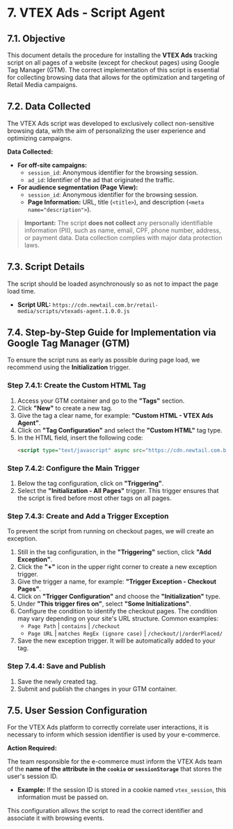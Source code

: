 # 7. VTEX Ads - Script Agent

## 7.1. Objective

This document details the procedure for installing the **VTEX Ads** tracking script on all pages of a website (except for checkout pages) using Google Tag Manager (GTM). The correct implementation of this script is essential for collecting browsing data that allows for the optimization and targeting of Retail Media campaigns.

## 7.2. Data Collected

The VTEX Ads script was developed to exclusively collect non-sensitive browsing data, with the aim of personalizing the user experience and optimizing campaigns.

**Data Collected:**

-   **For off-site campaigns:**
    -   `session_id`: Anonymous identifier for the browsing session.
    -   `ad_id`: Identifier of the ad that originated the traffic.
-   **For audience segmentation (Page View):**
    -   `session_id`: Anonymous identifier for the browsing session.
    -   **Page Information:** URL, title (`<title>`), and description (`<meta name="description">`).

> **Important:** The script **does not collect** any personally identifiable information (PII), such as name, email, CPF, phone number, address, or payment data. Data collection complies with major data protection laws.

## 7.3. Script Details

The script should be loaded asynchronously so as not to impact the page load time.

-   **Script URL:** `https://cdn.newtail.com.br/retail-media/scripts/vtexads-agent.1.0.0.js`

## 7.4. Step-by-Step Guide for Implementation via Google Tag Manager (GTM)

To ensure the script runs as early as possible during page load, we recommend using the **Initialization** trigger.

### Step 7.4.1: Create the Custom HTML Tag

1.  Access your GTM container and go to the **"Tags"** section.
2.  Click **"New"** to create a new tag.
3.  Give the tag a clear name, for example: **"Custom HTML - VTEX Ads Agent"**.
4.  Click on **"Tag Configuration"** and select the **"Custom HTML"** tag type.
5.  In the HTML field, insert the following code:
    ```html
    <script type="text/javascript" async src="https://cdn.newtail.com.br/retail-media/scripts/vtexads-agent.1.0.0.js"></script>
    ```

### Step 7.4.2: Configure the Main Trigger

1.  Below the tag configuration, click on **"Triggering"**.
2.  Select the **"Initialization - All Pages"** trigger. This trigger ensures that the script is fired before most other tags on all pages.

### Step 7.4.3: Create and Add a Trigger Exception

To prevent the script from running on checkout pages, we will create an exception.

1.  Still in the tag configuration, in the **"Triggering"** section, click **"Add Exception"**.
2.  Click the **"+"** icon in the upper right corner to create a new exception trigger.
3.  Give the trigger a name, for example: **"Trigger Exception - Checkout Pages"**.
4.  Click on **"Trigger Configuration"** and choose the **"Initialization"** type.
5.  Under **"This trigger fires on"**, select **"Some Initializations"**.
6.  Configure the condition to identify the checkout pages. The condition may vary depending on your site's URL structure. Common examples:
    -   `Page Path` | `contains` | `/checkout`
    -   `Page URL` | `matches RegEx (ignore case)` | `/checkout/|/orderPlaced/`
7.  Save the new exception trigger. It will be automatically added to your tag.

### Step 7.4.4: Save and Publish

1.  Save the newly created tag.
2.  Submit and publish the changes in your GTM container.

## 7.5. User Session Configuration

For the VTEX Ads platform to correctly correlate user interactions, it is necessary to inform which session identifier is used by your e-commerce.

**Action Required:**

The team responsible for the e-commerce must inform the VTEX Ads team of the **name of the attribute in the `cookie` or `sessionStorage`** that stores the user's session ID.

-   **Example:** If the session ID is stored in a cookie named `vtex_session`, this information must be passed on.

This configuration allows the script to read the correct identifier and associate it with browsing events.
